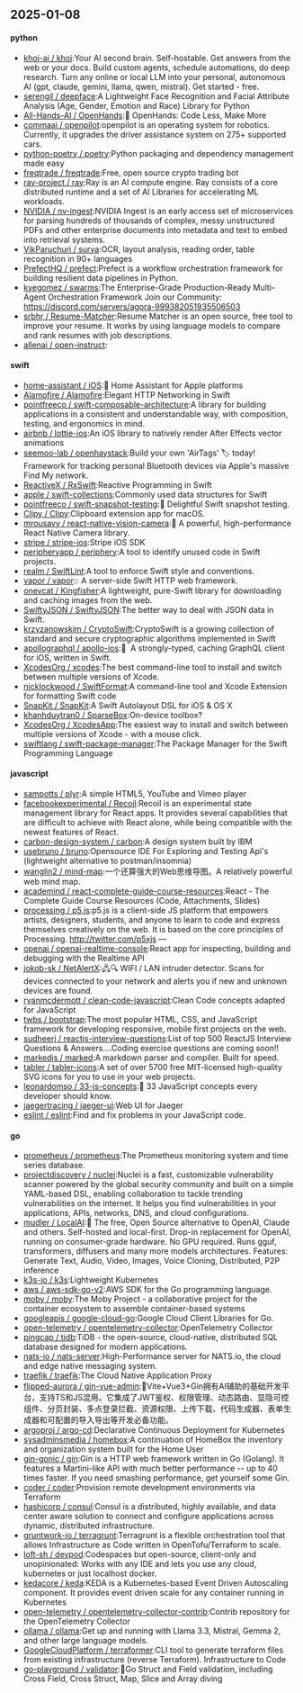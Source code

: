 ## 2025-01-08

#### python
* [khoj-ai / khoj](https://github.com/khoj-ai/khoj):Your AI second brain. Self-hostable. Get answers from the web or your docs. Build custom agents, schedule automations, do deep research. Turn any online or local LLM into your personal, autonomous AI (gpt, claude, gemini, llama, qwen, mistral). Get started - free.
* [serengil / deepface](https://github.com/serengil/deepface):A Lightweight Face Recognition and Facial Attribute Analysis (Age, Gender, Emotion and Race) Library for Python
* [All-Hands-AI / OpenHands](https://github.com/All-Hands-AI/OpenHands):🙌 OpenHands: Code Less, Make More
* [commaai / openpilot](https://github.com/commaai/openpilot):openpilot is an operating system for robotics. Currently, it upgrades the driver assistance system on 275+ supported cars.
* [python-poetry / poetry](https://github.com/python-poetry/poetry):Python packaging and dependency management made easy
* [freqtrade / freqtrade](https://github.com/freqtrade/freqtrade):Free, open source crypto trading bot
* [ray-project / ray](https://github.com/ray-project/ray):Ray is an AI compute engine. Ray consists of a core distributed runtime and a set of AI Libraries for accelerating ML workloads.
* [NVIDIA / nv-ingest](https://github.com/NVIDIA/nv-ingest):NVIDIA Ingest is an early access set of microservices for parsing hundreds of thousands of complex, messy unstructured PDFs and other enterprise documents into metadata and text to embed into retrieval systems.
* [VikParuchuri / surya](https://github.com/VikParuchuri/surya):OCR, layout analysis, reading order, table recognition in 90+ languages
* [PrefectHQ / prefect](https://github.com/PrefectHQ/prefect):Prefect is a workflow orchestration framework for building resilient data pipelines in Python.
* [kyegomez / swarms](https://github.com/kyegomez/swarms):The Enterprise-Grade Production-Ready Multi-Agent Orchestration Framework Join our Community: https://discord.com/servers/agora-999382051935506503
* [srbhr / Resume-Matcher](https://github.com/srbhr/Resume-Matcher):Resume Matcher is an open source, free tool to improve your resume. It works by using language models to compare and rank resumes with job descriptions.
* [allenai / open-instruct](https://github.com/allenai/open-instruct):

#### swift
* [home-assistant / iOS](https://github.com/home-assistant/iOS):📱 Home Assistant for Apple platforms
* [Alamofire / Alamofire](https://github.com/Alamofire/Alamofire):Elegant HTTP Networking in Swift
* [pointfreeco / swift-composable-architecture](https://github.com/pointfreeco/swift-composable-architecture):A library for building applications in a consistent and understandable way, with composition, testing, and ergonomics in mind.
* [airbnb / lottie-ios](https://github.com/airbnb/lottie-ios):An iOS library to natively render After Effects vector animations
* [seemoo-lab / openhaystack](https://github.com/seemoo-lab/openhaystack):Build your own 'AirTags' 🏷 today! Framework for tracking personal Bluetooth devices via Apple's massive Find My network.
* [ReactiveX / RxSwift](https://github.com/ReactiveX/RxSwift):Reactive Programming in Swift
* [apple / swift-collections](https://github.com/apple/swift-collections):Commonly used data structures for Swift
* [pointfreeco / swift-snapshot-testing](https://github.com/pointfreeco/swift-snapshot-testing):📸 Delightful Swift snapshot testing.
* [Clipy / Clipy](https://github.com/Clipy/Clipy):Clipboard extension app for macOS.
* [mrousavy / react-native-vision-camera](https://github.com/mrousavy/react-native-vision-camera):📸 A powerful, high-performance React Native Camera library.
* [stripe / stripe-ios](https://github.com/stripe/stripe-ios):Stripe iOS SDK
* [peripheryapp / periphery](https://github.com/peripheryapp/periphery):A tool to identify unused code in Swift projects.
* [realm / SwiftLint](https://github.com/realm/SwiftLint):A tool to enforce Swift style and conventions.
* [vapor / vapor](https://github.com/vapor/vapor):💧 A server-side Swift HTTP web framework.
* [onevcat / Kingfisher](https://github.com/onevcat/Kingfisher):A lightweight, pure-Swift library for downloading and caching images from the web.
* [SwiftyJSON / SwiftyJSON](https://github.com/SwiftyJSON/SwiftyJSON):The better way to deal with JSON data in Swift.
* [krzyzanowskim / CryptoSwift](https://github.com/krzyzanowskim/CryptoSwift):CryptoSwift is a growing collection of standard and secure cryptographic algorithms implemented in Swift
* [apollographql / apollo-ios](https://github.com/apollographql/apollo-ios):📱  A strongly-typed, caching GraphQL client for iOS, written in Swift.
* [XcodesOrg / xcodes](https://github.com/XcodesOrg/xcodes):The best command-line tool to install and switch between multiple versions of Xcode.
* [nicklockwood / SwiftFormat](https://github.com/nicklockwood/SwiftFormat):A command-line tool and Xcode Extension for formatting Swift code
* [SnapKit / SnapKit](https://github.com/SnapKit/SnapKit):A Swift Autolayout DSL for iOS & OS X
* [khanhduytran0 / SparseBox](https://github.com/khanhduytran0/SparseBox):On-device toolbox?
* [XcodesOrg / XcodesApp](https://github.com/XcodesOrg/XcodesApp):The easiest way to install and switch between multiple versions of Xcode - with a mouse click.
* [swiftlang / swift-package-manager](https://github.com/swiftlang/swift-package-manager):The Package Manager for the Swift Programming Language

#### javascript
* [sampotts / plyr](https://github.com/sampotts/plyr):A simple HTML5, YouTube and Vimeo player
* [facebookexperimental / Recoil](https://github.com/facebookexperimental/Recoil):Recoil is an experimental state management library for React apps. It provides several capabilities that are difficult to achieve with React alone, while being compatible with the newest features of React.
* [carbon-design-system / carbon](https://github.com/carbon-design-system/carbon):A design system built by IBM
* [usebruno / bruno](https://github.com/usebruno/bruno):Opensource IDE For Exploring and Testing Api's (lightweight alternative to postman/insomnia)
* [wanglin2 / mind-map](https://github.com/wanglin2/mind-map):一个还算强大的Web思维导图。A relatively powerful web mind map.
* [academind / react-complete-guide-course-resources](https://github.com/academind/react-complete-guide-course-resources):React - The Complete Guide Course Resources (Code, Attachments, Slides)
* [processing / p5.js](https://github.com/processing/p5.js):p5.js is a client-side JS platform that empowers artists, designers, students, and anyone to learn to code and express themselves creatively on the web. It is based on the core principles of Processing. http://twitter.com/p5xjs —
* [openai / openai-realtime-console](https://github.com/openai/openai-realtime-console):React app for inspecting, building and debugging with the Realtime API
* [jokob-sk / NetAlertX](https://github.com/jokob-sk/NetAlertX):🖧🔍 WIFI / LAN intruder detector. Scans for devices connected to your network and alerts you if new and unknown devices are found.
* [ryanmcdermott / clean-code-javascript](https://github.com/ryanmcdermott/clean-code-javascript):Clean Code concepts adapted for JavaScript
* [twbs / bootstrap](https://github.com/twbs/bootstrap):The most popular HTML, CSS, and JavaScript framework for developing responsive, mobile first projects on the web.
* [sudheerj / reactjs-interview-questions](https://github.com/sudheerj/reactjs-interview-questions):List of top 500 ReactJS Interview Questions & Answers....Coding exercise questions are coming soon!!
* [markedjs / marked](https://github.com/markedjs/marked):A markdown parser and compiler. Built for speed.
* [tabler / tabler-icons](https://github.com/tabler/tabler-icons):A set of over 5700 free MIT-licensed high-quality SVG icons for you to use in your web projects.
* [leonardomso / 33-js-concepts](https://github.com/leonardomso/33-js-concepts):📜 33 JavaScript concepts every developer should know.
* [jaegertracing / jaeger-ui](https://github.com/jaegertracing/jaeger-ui):Web UI for Jaeger
* [eslint / eslint](https://github.com/eslint/eslint):Find and fix problems in your JavaScript code.

#### go
* [prometheus / prometheus](https://github.com/prometheus/prometheus):The Prometheus monitoring system and time series database.
* [projectdiscovery / nuclei](https://github.com/projectdiscovery/nuclei):Nuclei is a fast, customizable vulnerability scanner powered by the global security community and built on a simple YAML-based DSL, enabling collaboration to tackle trending vulnerabilities on the internet. It helps you find vulnerabilities in your applications, APIs, networks, DNS, and cloud configurations.
* [mudler / LocalAI](https://github.com/mudler/LocalAI):🤖 The free, Open Source alternative to OpenAI, Claude and others. Self-hosted and local-first. Drop-in replacement for OpenAI, running on consumer-grade hardware. No GPU required. Runs gguf, transformers, diffusers and many more models architectures. Features: Generate Text, Audio, Video, Images, Voice Cloning, Distributed, P2P inference
* [k3s-io / k3s](https://github.com/k3s-io/k3s):Lightweight Kubernetes
* [aws / aws-sdk-go-v2](https://github.com/aws/aws-sdk-go-v2):AWS SDK for the Go programming language.
* [moby / moby](https://github.com/moby/moby):The Moby Project - a collaborative project for the container ecosystem to assemble container-based systems
* [googleapis / google-cloud-go](https://github.com/googleapis/google-cloud-go):Google Cloud Client Libraries for Go.
* [open-telemetry / opentelemetry-collector](https://github.com/open-telemetry/opentelemetry-collector):OpenTelemetry Collector
* [pingcap / tidb](https://github.com/pingcap/tidb):TiDB - the open-source, cloud-native, distributed SQL database designed for modern applications.
* [nats-io / nats-server](https://github.com/nats-io/nats-server):High-Performance server for NATS.io, the cloud and edge native messaging system.
* [traefik / traefik](https://github.com/traefik/traefik):The Cloud Native Application Proxy
* [flipped-aurora / gin-vue-admin](https://github.com/flipped-aurora/gin-vue-admin):🚀Vite+Vue3+Gin拥有AI辅助的基础开发平台，支持TS和JS混用。它集成了JWT鉴权、权限管理、动态路由、显隐可控组件、分页封装、多点登录拦截、资源权限、上传下载、代码生成器、表单生成器和可配置的导入导出等开发必备功能。
* [argoproj / argo-cd](https://github.com/argoproj/argo-cd):Declarative Continuous Deployment for Kubernetes
* [sysadminsmedia / homebox](https://github.com/sysadminsmedia/homebox):A continuation of HomeBox the inventory and organization system built for the Home User
* [gin-gonic / gin](https://github.com/gin-gonic/gin):Gin is a HTTP web framework written in Go (Golang). It features a Martini-like API with much better performance -- up to 40 times faster. If you need smashing performance, get yourself some Gin.
* [coder / coder](https://github.com/coder/coder):Provision remote development environments via Terraform
* [hashicorp / consul](https://github.com/hashicorp/consul):Consul is a distributed, highly available, and data center aware solution to connect and configure applications across dynamic, distributed infrastructure.
* [gruntwork-io / terragrunt](https://github.com/gruntwork-io/terragrunt):Terragrunt is a flexible orchestration tool that allows Infrastructure as Code written in OpenTofu/Terraform to scale.
* [loft-sh / devpod](https://github.com/loft-sh/devpod):Codespaces but open-source, client-only and unopinionated: Works with any IDE and lets you use any cloud, kubernetes or just localhost docker.
* [kedacore / keda](https://github.com/kedacore/keda):KEDA is a Kubernetes-based Event Driven Autoscaling component. It provides event driven scale for any container running in Kubernetes
* [open-telemetry / opentelemetry-collector-contrib](https://github.com/open-telemetry/opentelemetry-collector-contrib):Contrib repository for the OpenTelemetry Collector
* [ollama / ollama](https://github.com/ollama/ollama):Get up and running with Llama 3.3, Mistral, Gemma 2, and other large language models.
* [GoogleCloudPlatform / terraformer](https://github.com/GoogleCloudPlatform/terraformer):CLI tool to generate terraform files from existing infrastructure (reverse Terraform). Infrastructure to Code
* [go-playground / validator](https://github.com/go-playground/validator):💯Go Struct and Field validation, including Cross Field, Cross Struct, Map, Slice and Array diving
